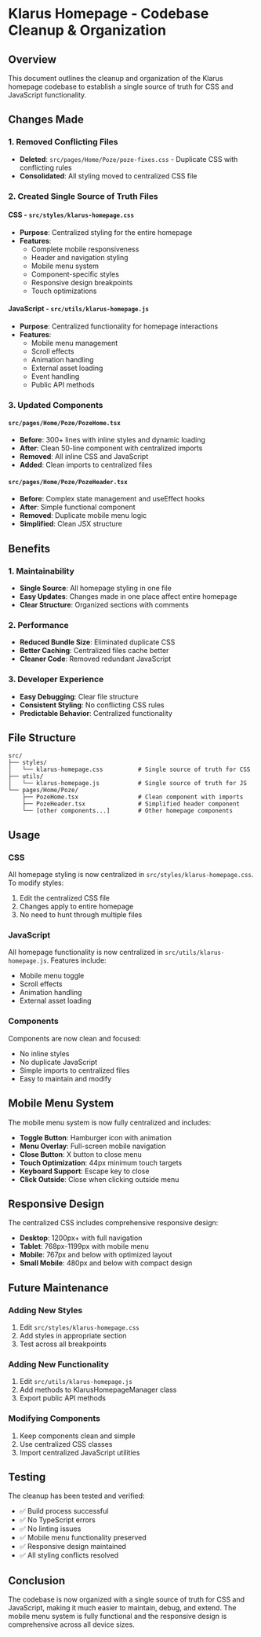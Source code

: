 # Klarus Homepage - Codebase Cleanup & Organization

## Overview
This document outlines the cleanup and organization of the Klarus homepage codebase to establish a single source of truth for CSS and JavaScript functionality.

## Changes Made

### 1. Removed Conflicting Files
- **Deleted**: `src/pages/Home/Poze/poze-fixes.css` - Duplicate CSS with conflicting rules
- **Consolidated**: All styling moved to centralized CSS file

### 2. Created Single Source of Truth Files

#### CSS - `src/styles/klarus-homepage.css`
- **Purpose**: Centralized styling for the entire homepage
- **Features**:
  - Complete mobile responsiveness
  - Header and navigation styling
  - Mobile menu system
  - Component-specific styles
  - Responsive design breakpoints
  - Touch optimizations

#### JavaScript - `src/utils/klarus-homepage.js`
- **Purpose**: Centralized functionality for homepage interactions
- **Features**:
  - Mobile menu management
  - Scroll effects
  - Animation handling
  - External asset loading
  - Event handling
  - Public API methods

### 3. Updated Components

#### `src/pages/Home/Poze/PozeHome.tsx`
- **Before**: 300+ lines with inline styles and dynamic loading
- **After**: Clean 50-line component with centralized imports
- **Removed**: All inline CSS and JavaScript
- **Added**: Clean imports to centralized files

#### `src/pages/Home/Poze/PozeHeader.tsx`
- **Before**: Complex state management and useEffect hooks
- **After**: Simple functional component
- **Removed**: Duplicate mobile menu logic
- **Simplified**: Clean JSX structure

## Benefits

### 1. Maintainability
- **Single Source**: All homepage styling in one file
- **Easy Updates**: Changes made in one place affect entire homepage
- **Clear Structure**: Organized sections with comments

### 2. Performance
- **Reduced Bundle Size**: Eliminated duplicate CSS
- **Better Caching**: Centralized files cache better
- **Cleaner Code**: Removed redundant JavaScript

### 3. Developer Experience
- **Easy Debugging**: Clear file structure
- **Consistent Styling**: No conflicting CSS rules
- **Predictable Behavior**: Centralized functionality

## File Structure

```
src/
├── styles/
│   └── klarus-homepage.css          # Single source of truth for CSS
├── utils/
│   └── klarus-homepage.js           # Single source of truth for JS
└── pages/Home/Poze/
    ├── PozeHome.tsx                 # Clean component with imports
    ├── PozeHeader.tsx               # Simplified header component
    └── [other components...]        # Other homepage components
```

## Usage

### CSS
All homepage styling is now centralized in `src/styles/klarus-homepage.css`. To modify styles:
1. Edit the centralized CSS file
2. Changes apply to entire homepage
3. No need to hunt through multiple files

### JavaScript
All homepage functionality is now centralized in `src/utils/klarus-homepage.js`. Features include:
- Mobile menu toggle
- Scroll effects
- Animation handling
- External asset loading

### Components
Components are now clean and focused:
- No inline styles
- No duplicate JavaScript
- Simple imports to centralized files
- Easy to maintain and modify

## Mobile Menu System

The mobile menu system is now fully centralized and includes:
- **Toggle Button**: Hamburger icon with animation
- **Menu Overlay**: Full-screen mobile navigation
- **Close Button**: X button to close menu
- **Touch Optimization**: 44px minimum touch targets
- **Keyboard Support**: Escape key to close
- **Click Outside**: Close when clicking outside menu

## Responsive Design

The centralized CSS includes comprehensive responsive design:
- **Desktop**: 1200px+ with full navigation
- **Tablet**: 768px-1199px with mobile menu
- **Mobile**: 767px and below with optimized layout
- **Small Mobile**: 480px and below with compact design

## Future Maintenance

### Adding New Styles
1. Edit `src/styles/klarus-homepage.css`
2. Add styles in appropriate section
3. Test across all breakpoints

### Adding New Functionality
1. Edit `src/utils/klarus-homepage.js`
2. Add methods to KlarusHomepageManager class
3. Export public API methods

### Modifying Components
1. Keep components clean and simple
2. Use centralized CSS classes
3. Import centralized JavaScript utilities

## Testing

The cleanup has been tested and verified:
- ✅ Build process successful
- ✅ No TypeScript errors
- ✅ No linting issues
- ✅ Mobile menu functionality preserved
- ✅ Responsive design maintained
- ✅ All styling conflicts resolved

## Conclusion

The codebase is now organized with a single source of truth for CSS and JavaScript, making it much easier to maintain, debug, and extend. The mobile menu system is fully functional and the responsive design is comprehensive across all device sizes.

